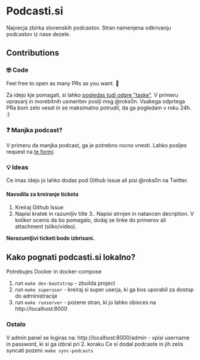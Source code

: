 # Podcasti.si
Najvecja zbirka slovenskih podcastov. Stran namenjena odkrivanju podcastov iz nase dezele.

## Contributions
### 🤓 Code
Feel free to open as many PRs as you want. 💪

Za idejo kje pomagati, si lahko [pogledas tudi odpre "taske"](https://github.com/roks0n/podcasti.si/issues?q=is%3Aissue+is%3Aopen+label%3A%22help+wanted%22). V primeru vprasanj in morebitnih usmeritev poslji msg @roks0n. Vsakega odprtega PRa bom zelo vesel in se maksimalno potrudil, da ga pogledam v roku 24h. :)

### ❓ Manjka podcast?
V primeru da manjka podcast, ga je potrebno rocno vnesti. Lahko posljes request na [te formi](https://rksn.typeform.com/to/EljGwv).

### 💡 Ideas
Ce imas idejo jo lahko dodas pod Github Issue ali pisi @roks0n na Twitter.

#### Navodila za kreiranje ticketa
1. Kreiraj Github Issue
2. Napisi kratek in razumljiv title
3.. Napisi strnjen in natancen decription. V kolikor ocenis da bo pomagalo, dodaj se linke do primerov ali attachment (sliko/video).

**Nerazumljivi ticketi bodo izbrisani.**

## Kako pognati podcasti.si lokalno?
Potrebujes Docker in docker-compose

1. run `make dev-bootstrap` - zbuilda project
2. run `make superuser` - kreiraj si super userja, ki ga bos uporabil za dostop do administracije
3. run `make runserver` - pozene stran, ki jo lahko obisces na http://localhost:8000

### Ostalo
V admin panel se logiras na: http://localhost:8000/admin - vpisi username in password, ki si ga izbral pri 2. koraku
Ce si dodal podcaste in jih zelis syncati pozeni: `make sync-podcasts`
